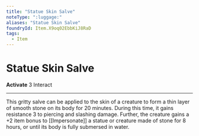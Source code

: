 ```yaml
---
title: "Statue Skin Salve"
noteType: ":luggage:"
aliases: "Statue Skin Salve"
foundryId: Item.X9oq02EbbKiJ8RaD
tags:
  - Item
---
```


# Statue Skin Salve

**Activate** 3 Interact

* * *

This gritty salve can be applied to the skin of a creature to form a thin layer of smooth stone on its body for 20 minutes. During this time, it gains resistance 3 to piercing and slashing damage. Further, the creature gains a +2 item bonus to [[Impersonate]] a statue or creature made of stone for 8 hours, or until its body is fully submersed in water.


